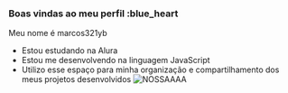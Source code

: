 ### Boas vindas ao meu perfil :blue_heart
Meu nome é marcos321yb
- Estou estudando na Alura
- Estou me desenvolvendo na linguagem JavaScript
- Utilizo esse espaço para minha organização e
compartilhamento dos meus projetos desenvolvidos
![NOSSAAAA](https://tenor.com/pt-BR/search/seu-madruga-gifs)
